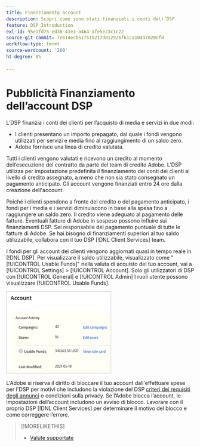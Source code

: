 ```yaml
---
title: Finanziamento account
description: Scopri come sono stati finanziati i conti dell’DSP.
feature: DSP Introduction
exl-id: 95e1fd75-ed38-41e3-a464-afe5e23c1c22
source-git-commit: 7e614ecb517515217d812926f61ca10437820efd
workflow-type: tm+mt
source-wordcount: '260'
ht-degree: 0%

---
```


# Pubblicità Finanziamento dell’account DSP

L’DSP finanzia i conti dei clienti per l’acquisto di media e servizi in due modi:

* I clienti presentano un importo prepagato, dal quale i fondi vengono utilizzati per servizi e media fino al raggiungimento di un saldo zero.
* Adobe fornisce una linea di credito valutata.

Tutti i clienti vengono valutati e ricevono un credito al momento dell’esecuzione del contratto da parte del team di credito Adobe. L’DSP utilizza per impostazione predefinita il finanziamento dei conti dei clienti al livello di credito assegnato, a meno che non sia stato consegnato un pagamento anticipato. Gli account vengono finanziati entro 24 ore dalla creazione dell&#39;account.

Poiché i clienti spendono a fronte del credito o del pagamento anticipato, i fondi per i media e i servizi diminuiscono in base alla spesa fino a raggiungere un saldo zero. Il credito viene adeguato al pagamento delle fatture. Eventuali fatture di Adobe in sospeso possono influire sui finanziamenti DSP. Sei responsabile del pagamento puntuale di tutte le fatture di Adobe. Se hai bisogno di finanziamenti superiori al tuo saldo utilizzabile, collabora con il tuo DSP [!DNL Client Services] team.

I fondi per gli account dei clienti vengono aggiornati quasi in tempo reale in [!DNL DSP]. Per visualizzare il saldo utilizzabile, visualizzato come &quot;[!UICONTROL Usable Funds]&quot; nella valuta di acquisto del tuo account, vai a [!UICONTROL Settings] > [!UICONTROL Account]. Solo gli utilizzatori di DSP con [!UICONTROL General] e [!UICONTROL Admin] I ruoli utente possono visualizzare [!UICONTROL Usable Funds].

![Fondi utilizzabili per un conto](/help/dsp/assets/account-usable-funds.png)

L&#39;Adobe si riserva il diritto di bloccare il tuo account dall&#39;effettuare spese per l&#39;DSP per motivi che includono la violazione del DSP [criteri dei requisiti degli annunci](/help/policies/ad-requirements-policy.md) o condizioni sulla privacy. Se l’Adobe blocca l’account, le impostazioni dell’account includono un avviso di blocco. Lavorare con il proprio DSP [!DNL Client Services] per determinare il motivo del blocco e come correggere l’errore.

>[!MORELIKETHIS]
>
>* [Valute supportate](/help/dsp/currency.md)

